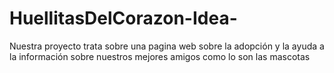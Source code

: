 # HuellitasDelCorazon-Idea-
Nuestra proyecto trata sobre una pagina web sobre la adopción y la ayuda a la información sobre nuestros mejores amigos como lo son las mascotas
